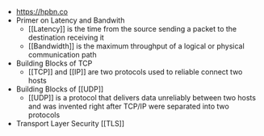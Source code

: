 - https://hpbn.co
- Primer on Latency and Bandwith
	- [[Latency]] is the time from the source sending a packet to the destination receiving it
	- [[Bandwidth]] is the maximum throughput of a logical or physical communication path
- Building Blocks of TCP
	- [[TCP]] and [[IP]] are two protocols used to reliable connect two hosts
- Building Blocks of [[UDP]]
	- [[UDP]] is a protocol that delivers data unreliably between two hosts and was invented right after TCP/IP were separated into two protocols
- Transport Layer Security [[TLS]]
